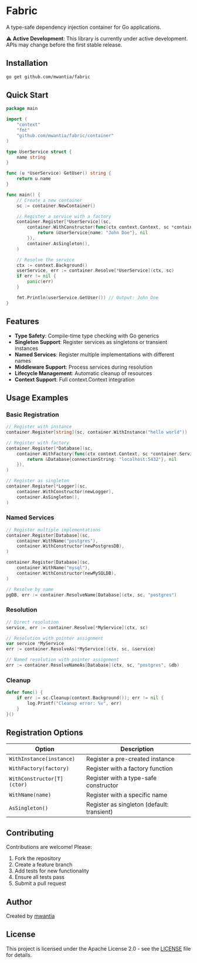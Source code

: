 # Fabric

A type-safe dependency injection container for Go applications.

⚠️ **Active Development**: This library is currently under active development. APIs may change before the first stable release.

## Installation

```bash
go get github.com/mwantia/fabric
```

## Quick Start

```go
package main

import (
    "context"
    "fmt"
    "github.com/mwantia/fabric/container"
)

type UserService struct {
    name string
}

func (u *UserService) GetUser() string {
    return u.name
}

func main() {
    // Create a new container
    sc := container.NewContainer()

    // Register a service with a factory
    container.Register[*UserService](sc,
        container.WithConstructor(func(ctx context.Context, sc *container.ServiceContainer) (*UserService, error) {
            return &UserService{name: "John Doe"}, nil
        }),
        container.AsSingleton(),
    )

    // Resolve the service
    ctx := context.Background()
    userService, err := container.Resolve[*UserService](ctx, sc)
    if err != nil {
        panic(err)
    }

    fmt.Println(userService.GetUser()) // Output: John Doe
}
```

## Features

- **Type Safety**: Compile-time type checking with Go generics
- **Singleton Support**: Register services as singletons or transient instances
- **Named Services**: Register multiple implementations with different names
- **Middleware Support**: Process services during resolution
- **Lifecycle Management**: Automatic cleanup of resources
- **Context Support**: Full context.Context integration

## Usage Examples

### Basic Registration

```go
// Register with instance
container.Register[string](sc, container.WithInstance("hello world"))

// Register with factory
container.Register[*Database](sc,
    container.WithFactory(func(ctx context.Context, sc *container.ServiceContainer) (any, error) {
        return &Database{connectionString: "localhost:5432"}, nil
    }),
)

// Register as singleton
container.Register[*Logger](sc,
    container.WithConstructor(newLogger),
    container.AsSingleton(),
)
```

### Named Services

```go
// Register multiple implementations
container.Register[Database](sc,
    container.WithName("postgres"),
    container.WithConstructor(newPostgresDB),
)

container.Register[Database](sc,
    container.WithName("mysql"),
    container.WithConstructor(newMySQLDB),
)

// Resolve by name
pgDB, err := container.ResolveName[Database](ctx, sc, "postgres")
```

### Resolution

```go
// Direct resolution
service, err := container.Resolve[*MyService](ctx, sc)

// Resolution with pointer assignment
var service *MyService
err := container.ResolveAs[*MyService](ctx, sc, &service)

// Named resolution with pointer assignment
err := container.ResolveNameAs[Database](ctx, sc, "postgres", &db)
```

### Cleanup

```go
defer func() {
    if err := sc.Cleanup(context.Background()); err != nil {
        log.Printf("Cleanup error: %v", err)
    }
}()
```

## Registration Options

| Option | Description |
|--------|-------------|
| `WithInstance(instance)` | Register a pre-created instance |
| `WithFactory(factory)` | Register with a factory function |
| `WithConstructor[T](ctor)` | Register with a type-safe constructor |
| `WithName(name)` | Register with a specific name |
| `AsSingleton()` | Register as singleton (default: transient) |

## Contributing

Contributions are welcome! Please:

1. Fork the repository
2. Create a feature branch
3. Add tests for new functionality
4. Ensure all tests pass
5. Submit a pull request

## Author

Created by [mwantia](https://github.com/mwantia)

## License

This project is licensed under the Apache License 2.0 - see the [LICENSE](LICENSE) file for details.

